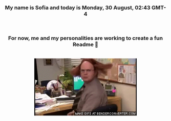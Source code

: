 


<div align="center">
<h3 >My name is Sofia and today is Monday, 30 August, 02:43 GMT-4</h3><br>
<h3 >For now, me and my personalities are working to create a fun Readme 👋
</h3><br>
<img src='img/dwight.gif' alt='working...'/>
</div>
